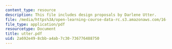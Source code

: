 ```yaml
---
content_type: resource
description: This file includes design proposals by Darlene Utter.
file: /media/https%3A/open-learning-course-data-rc.s3.amazonaws.com/16-622-experimental-projects-ii-fall-2003/2a692e498cbba4ab7c30736776488750_utter.pdf
file_type: application/pdf
resourcetype: Document
title: utter.pdf
uid: 2a692e49-8cbb-a4ab-7c30-736776488750
---
```

